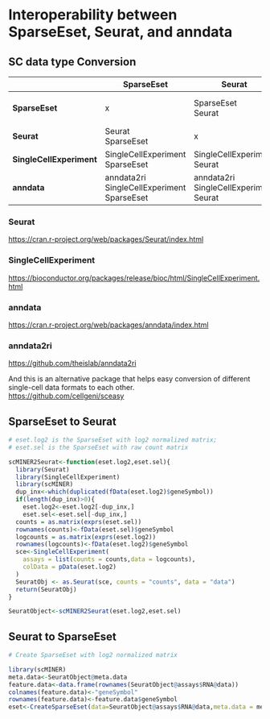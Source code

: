 # Interoperability between SparseEset, Seurat, and anndata

## SC data type Conversion
|             | SparseEset | Seurat | SingleCellExperiment | anndata |
| ----------- | ----------- | ----------- | ----------- | ----------- |
| **SparseEset** | x | SparseEset<br>Seurat | SparseEset<br>SingleCellExperiment | SparseEset<br>SingleCellExperiment<br>anndata2ri |
| **Seurat** | Seurat<br>SparseEset | x | Seurat<br>SingleCellExperiment | <https://mojaveazure.github.io/seurat-disk/articles/convert-anndata.html> |
| **SingleCellExperiment** | SingleCellExperiment<br>SparseEset | SingleCellExperiment<br>Seurat | x | anndata2ri |
| **anndata** |	anndata2ri<br>SingleCellExperiment<br>SparseEset | anndata2ri<br>SingleCellExperiment<br>Seurat | anndata2ri<br>SingleCellExperiment | x |

### Seurat
<https://cran.r-project.org/web/packages/Seurat/index.html>
### SingleCellExperiment
<https://bioconductor.org/packages/release/bioc/html/SingleCellExperiment.html>
### anndata
<https://cran.r-project.org/web/packages/anndata/index.html>
### anndata2ri
<https://github.com/theislab/anndata2ri>

And this is an alternative package that helps easy conversion of different single-cell data formats to each other.  
<https://github.com/cellgeni/sceasy>

## SparseEset to Seurat
```R
# eset.log2 is the SparseEset with log2 normalized matrix; 
# eset.sel is the SparseEset with raw count matrix

scMINER2Seurat<-function(eset.log2,eset.sel){
  library(Seurat)
  library(SingleCellExperiment)
  library(scMINER)
  dup_inx<-which(duplicated(fData(eset.log2)$geneSymbol)) 
  if(length(dup_inx)>0){
    eset.log2<-eset.log2[-dup_inx,] 
    eset.sel<-eset.sel[-dup_inx,] 
  counts = as.matrix(exprs(eset.sel))
  rownames(counts)<-fData(eset.sel)$geneSymbol
  logcounts = as.matrix(exprs(eset.log2))
  rownames(logcounts)<-fData(eset.log2)$geneSymbol
  sce<-SingleCellExperiment(
    assays = list(counts = counts,data = logcounts), 
    colData = pData(eset.log2)
  )
  SeuratObj <- as.Seurat(sce, counts = "counts", data = "data")
  return(SeuratObj)
}

SeuratObject<-scMINER2Seurat(eset.log2,eset.sel)
```

## Seurat to SparseEset
```R
# Create SparseEset with log2 normalized matrix

library(scMINER)
meta.data<-SeuratObject@meta.data
feature.data<-data.frame(rownames(SeuratObject@assays$RNA@data))
colnames(feature.data)<-"geneSymbol"
rownames(feature.data)<-feature.data$geneSymbol
eset<-CreateSparseEset(data=SeuratObject@assays$RNA@data,meta.data = meta.data,feature.data = feature.data,add.meta = F)

```
